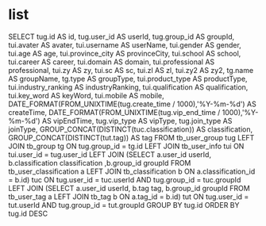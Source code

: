 list
===
SELECT
  tug.id AS id,
  tug.user_id AS userId,
  tug.group_id AS groupId,
  tui.avater AS avater,
  tui.username AS userName,
  tui.gender AS gender,
  tui.age AS age,
  tui.province_city AS provinceCity,
  tui.school AS school,
  tui.career AS career,
  tui.domain AS domain,
  tui.professional AS professional,
  tui.zy AS zy,
  tui.sc AS sc,
  tui.zl AS zl,
  tui.zy2 AS zy2,
  tg.name AS groupName,
  tg.type AS groupType,
  tui.product_type AS productType,
  tui.industry_ranking AS industryRanking,
  tui.qualification AS qualification,
  tui.key_word AS keyWord,
  tui.mobile AS mobile,
  DATE_FORMAT(FROM_UNIXTIME(tug.create_time / 1000),'%Y-%m-%d') AS createTime,
  DATE_FORMAT(FROM_UNIXTIME(tug.vip_end_time / 1000),'%Y-%m-%d') AS vipEndTime,
  tug.vip_type AS vipType,
  tug.join_type AS joinType,
  GROUP_CONCAT(DISTINCT(tuc.classification)) AS classification,
  GROUP_CONCAT(DISTINCT(tut.tag)) AS tag
FROM tb_user_group tug
  LEFT JOIN tb_group tg ON tug.group_id = tg.id
  LEFT JOIN tb_user_info tui ON tui.user_id = tug.user_id
  LEFT JOIN (SELECT a.user_id userId, b.classification classification ,b.group_id groupId FROM tb_user_classification a LEFT JOIN tb_classification b ON a.classification_id = b.id) tuc ON tug.user_id = tuc.userId AND tug.group_id = tuc.groupId
  LEFT JOIN (SELECT a.user_id userId, b.tag tag, b.group_id groupId FROM tb_user_tag a LEFT JOIN tb_tag b ON a.tag_id = b.id) tut ON tug.user_id = tut.userId AND tug.group_id = tut.groupId
GROUP BY tug.id
ORDER BY tug.id DESC